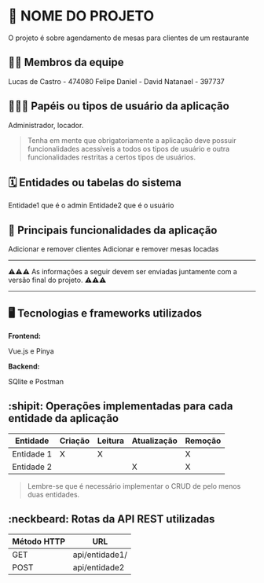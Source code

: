 # :checkered_flag: NOME DO PROJETO

O projeto é sobre agendamento de mesas para clientes de um restaurante

## :technologist: Membros da equipe

Lucas de Castro - 474080
Felipe Daniel -
David Natanael - 397737

## :people_holding_hands: Papéis ou tipos de usuário da aplicação

Administrador, locador.

> Tenha em mente que obrigatoriamente a aplicação deve possuir funcionalidades acessíveis a todos os tipos de usuário e outra funcionalidades restritas a certos tipos de usuários.

## :spiral_calendar: Entidades ou tabelas do sistema

Entidade1 que é o admin
Entidade2 que é o usuário

## :triangular_flag_on_post:	 Principais funcionalidades da aplicação

Adicionar e remover clientes
Adicionar e remover mesas locadas

----

:warning::warning::warning: As informações a seguir devem ser enviadas juntamente com a versão final do projeto. :warning::warning::warning:


----

## :desktop_computer: Tecnologias e frameworks utilizados

**Frontend:**

Vue.js e Pinya

**Backend:**

SQlite e Postman


## :shipit: Operações implementadas para cada entidade da aplicação


| Entidade| Criação | Leitura | Atualização | Remoção |
| --- | --- | --- | --- | --- |
| Entidade 1 | X |  X  |  | X |    | X |      | X |
| Entidade 2 |   |    |  X | X |

> Lembre-se que é necessário implementar o CRUD de pelo menos duas entidades.

## :neckbeard: Rotas da API REST utilizadas

| Método HTTP | URL |
| --- | --- |
| GET | api/entidade1/|
| POST | api/entidade2 |
